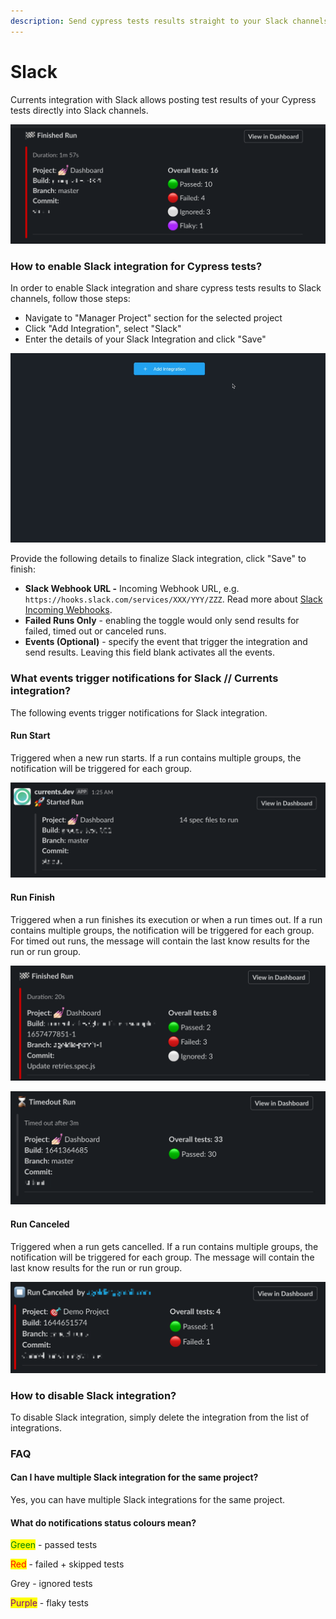 ```yaml
---
description: Send cypress tests results straight to your Slack channels
---
```


# Slack

Currents integration with Slack allows posting test results of your Cypress tests directly into Slack channels.

![Cypress Tests Results in Slack Channel](<../.gitbook/assets/CleanShot 2022-02-22 at 23.51.35.png>)

### How to enable Slack integration for Cypress tests?

In order to enable Slack integration and share cypress tests results to Slack channels, follow those steps:

* Navigate to "Manager Project" section for the selected project
* Click "Add Integration", select "Slack"
* Enter the details of your Slack Integration and click "Save"

![Enabling Cypress Slack integration](../.gitbook/assets/cypress-slack-integration.gif)

Provide the following details to finalize Slack integration, click "Save" to finish:

* **Slack Webhook URL -** Incoming Webhook URL, e.g. `https://hooks.slack.com/services/XXX/YYY/ZZZ`. Read more about [Slack Incoming Webhooks](https://api.slack.com/messaging/webhooks).
* **Failed Runs Only** - enabling the toggle would only send results for failed, timed out or canceled runs.
* **Events (Optional)** - specify the event that trigger the integration and send results. Leaving this field blank activates all the events.

### What events trigger notifications for Slack // Currents integration?

The following events trigger notifications for Slack integration.

#### **Run Start**

Triggered when a new run starts. If a run contains multiple groups, the notification will be triggered for each group.

![Example of Slack notification for Cypress Run Start event](../.gitbook/assets/slack-cypress-new-run.png)

#### **Run Finish**

Triggered when a run finishes its execution or when a run times out. If a run contains multiple groups, the notification will be triggered for each group. For timed out runs, the message will contain the last know results for the run or run group.

![Example of Slack notification for Cypress Run Finished](../.gitbook/assets/cypress-slack-run-finisj.png)

![Example of Slack notification for Cypress Run Finished with Timeout event ](../.gitbook/assets/cypress-slack-run-timeout.png)

#### Run Canceled

Triggered when a run gets cancelled. If a run contains multiple groups, the notification will be triggered for each group. The message will contain the last know results for the run or run group.

![Example of Slack notification for Cypress Run Canceled event ](<../.gitbook/assets/cypress-run-canceled-slack (1).png>)

### How to disable Slack integration?

To disable Slack integration, simply delete the integration from the list of integrations.

### FAQ

#### Can I have multiple Slack integration for the same project?

Yes, you can have multiple Slack integrations for the same project.

#### What do notifications status colours mean?

<mark style="color:green;">Green</mark> - passed tests

<mark style="color:red;">Red</mark> - failed + skipped tests

Grey - ignored tests&#x20;

<mark style="color:purple;">Purple</mark> - flaky tests
